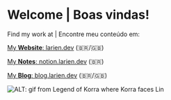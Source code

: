# Welcome | Boas vindas!

Find my work at | Encontre meu conteúdo em:

[My **Website**: larien.dev](https://larien.dev) (:brazil:/:uk:)

[My **Notes**: notion.larien.dev](https://notion.larien.dev) (:brazil:)

[My **Blog**: blog.larien.dev](https://blog.larien.dev) (:brazil:/:uk:)

![ALT: gif from Legend of Korra where Korra faces Lin](https://gist.githubusercontent.com/larien/4050edaf0384cb7340a28a4bb8a62519/raw/c168fff6d30571d4dea5474fa4a28b797547e7be/korra-lin.gif)

